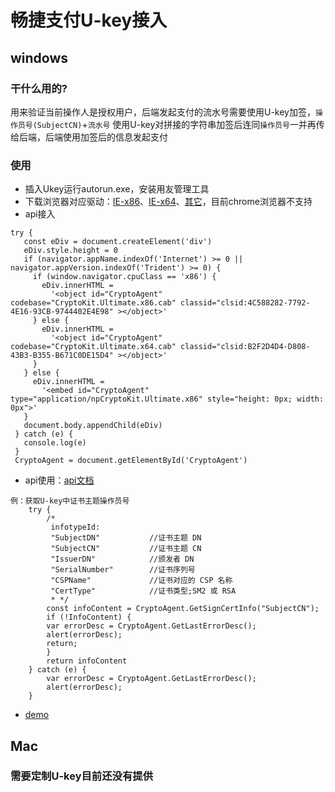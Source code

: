 # 畅捷支付U-key接入
## windows
### 干什么用的?
用来验证当前操作人是授权用户，后端发起支付的流水号需要使用U-key加签，`操作员号(SubjectCN)`+`流水号` 使用U-key对拼接的字符串加签后连同`操作员号`一并再传给后端，后端使用加签后的信息发起支付

### 使用
* 插入Ukey运行autorun.exe，安装用友管理工具
* 下载浏览器对应驱动：[IE-x86](http://video.ekuaibao.com/driver/chanpay/x86.zip)、[IE-x64](http://video.ekuaibao.com/driver/chanpay/x64.zip)、[其它](http://video.ekuaibao.com/driver/chanpay/npCryptokit.zip)，目前chrome浏览器不支持
* api接入
 
 ```
 try {
    const eDiv = document.createElement('div')
    eDiv.style.height = 0
    if (navigator.appName.indexOf('Internet') >= 0 || navigator.appVersion.indexOf('Trident') >= 0) {
      if (window.navigator.cpuClass == 'x86') {
        eDiv.innerHTML =
          '<object id="CryptoAgent" codebase="CryptoKit.Ultimate.x86.cab" classid="clsid:4C588282-7792-4E16-93CB-9744402E4E98" ></object>'
      } else {
        eDiv.innerHTML =
          '<object id="CryptoAgent" codebase="CryptoKit.Ultimate.x64.cab" classid="clsid:B2F2D4D4-D808-43B3-B355-B671C0DE15D4" ></object>'
      }
    } else {
      eDiv.innerHTML =
        '<embed id="CryptoAgent" type="application/npCryptoKit.Ultimate.x86" style="height: 0px; width: 0px">'
    }
    document.body.appendChild(eDiv)
  } catch (e) {
    console.log(e)
  }
  CryptoAgent = document.getElementById('CryptoAgent')
```

* api使用：[api文档]()

```
例：获取U-key中证书主题操作员号
	try {
		/*
		 infotypeId:
		 "SubjectDN"           //证书主题 DN
		 "SubjectCN"           //证书主题 CN
		 "IssuerDN"            //颁发者 DN
		 "SerialNumber"        //证书序列号
		 "CSPName"             //证书对应的 CSP 名称
		 "CertType"            //证书类型;SM2 或 RSA
		 * */
	    const infoContent = CryptoAgent.GetSignCertInfo("SubjectCN");
	    if (!InfoContent) {
		var errorDesc = CryptoAgent.GetLastErrorDesc();
		alert(errorDesc);
		return;
	    }
	    return infoContent
	} catch (e) {
	    var errorDesc = CryptoAgent.GetLastErrorDesc();
	    alert(errorDesc);
	}
```

* [demo]()

## Mac
### 需要定制U-key目前还没有提供
